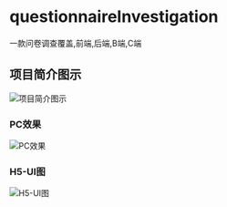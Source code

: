 # questionnaireInvestigation
一款问卷调查覆盖,前端,后端,B端,C端



## 项目简介图示

![项目简介图示](E:\githubProject\questionnaireInvestigation\img\demo2.png)

### PC效果

![PC效果](E:\githubProject\questionnaireInvestigation\img\pc.png)



### H5-UI图

![H5-UI图](E:\githubProject\questionnaireInvestigation\img\h5.png)





